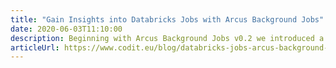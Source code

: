 ```yaml
---
title: "Gain Insights into Databricks Jobs with Arcus Background Jobs"
date: 2020-06-03T11:10:00
description: Beginning with Arcus Background Jobs v0.2 we introduced a new library to monitor Databricks clusters. The challenge with Databricks clusters in Azure is that they do not provide out-of-the-box job metrics in Azure Monitor which makes it hard to operate them. This post will show you how our new version of the Arcus Background Jobs library will help you with this problem so the next time you run a Databricks job, you'll be notified right away!
articleUrl: https://www.codit.eu/blog/databricks-jobs-arcus-background-jobs/
---
```

